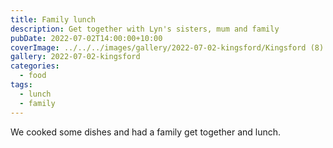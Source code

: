 ```yaml
---
title: Family lunch
description: Get together with Lyn's sisters, mum and family
pubDate: 2022-07-02T14:00:00+10:00
coverImage: ../../../images/gallery/2022-07-02-kingsford/Kingsford (8).jpeg
gallery: 2022-07-02-kingsford
categories:
  - food
tags:
  - lunch
  - family
---
```


We cooked some dishes and had a family get together and lunch.
